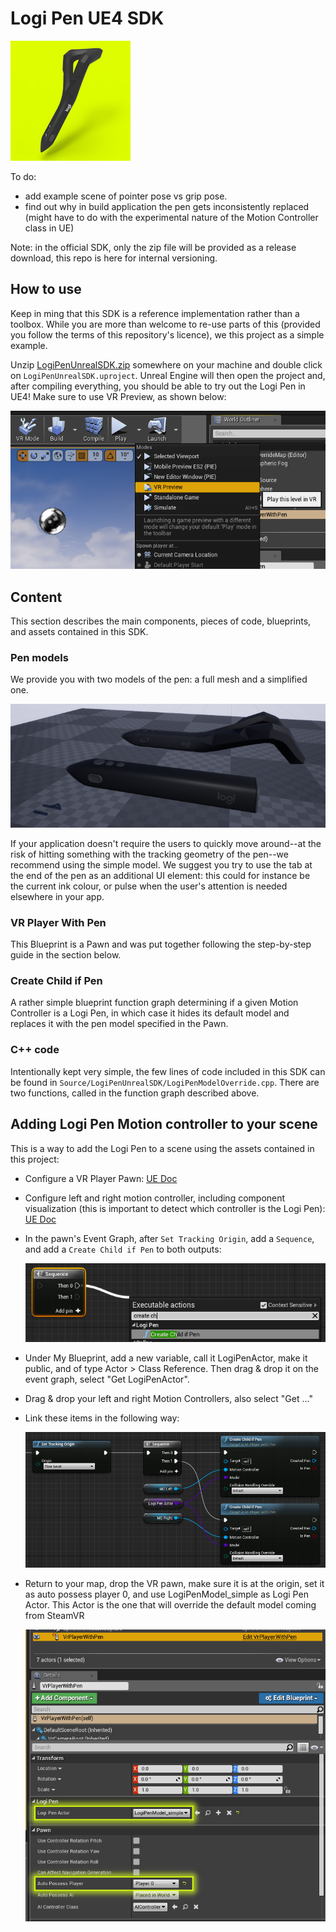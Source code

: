 # Logi Pen UE4 SDK

![logo](./../../resources/unreal/LogiPenUnrealSDK.png)

To do:

* add example scene of pointer pose vs grip pose.
* find out why in build application the pen gets inconsistently replaced (might have to do with the experimental nature of the Motion Controller class in UE)

Note: in the official SDK, only the zip file will be provided as a release download, this repo is here for internal versioning.

## How to use

Keep in ming that this SDK is a reference implementation rather than a toolbox. While you are more than welcome to re-use parts of this (provided you follow the terms of this repository's licence), we this project as a simple example.

Unzip [LogiPenUnrealSDK.zip](https://github.com/Logitech/labs_vr_pen_sdk/releases) somewhere on your machine and double click on `LogiPenUnrealSDK.uproject`. Unreal Engine will then open the project and, after compiling everything, you should be able to try out the Logi Pen in UE4! Make sure to use VR Preview, as shown below:

![Play in VR](./../../resources/unreal/vr_preview.png)

## Content

This section describes the main components, pieces of code, blueprints, and assets contained in this SDK.

### Pen models

We provide you with two models of the pen: a full mesh and a simplified one.

![pen models](./../../resources/unreal/pen_models.png)

If your application doesn't require the users to quickly move around--at the risk of hitting something with the tracking geometry of the pen--we recommend using the simple model. We suggest you try to use the tab at the end of the pen as an additional UI element: this could for instance be the current ink colour, or pulse when the user's attention is needed elsewhere in your app.

### VR Player With Pen

This Blueprint is a Pawn and was put together following the step-by-step guide in the section below.

### Create Child if Pen

A rather simple blueprint function graph determining if a given Motion Controller is a Logi Pen, in which case it hides its default model and replaces it with the pen model specified in the Pawn.

### C++ code

Intentionally kept very simple, the few lines of code included in this SDK can be found in `Source/LogiPenUnrealSDK/LogiPenModelOverride.cpp`. There are two functions, called in the function graph described above.

## Adding Logi Pen Motion controller to your scene

This is a way to add the Logi Pen to a scene using the assets contained in this project:

* Configure a VR Player Pawn: [UE Doc](https://docs.unrealengine.com/en-US/Platforms/SteamVR/HowTo/StandingCamera)
* Configure left and right motion controller, including component visualization (this is important to detect which controller is the Logi Pen): [UE Doc](https://docs.unrealengine.com/latest/INT/Platforms/VR/MotionController)
* In the pawn's Event Graph, after `Set Tracking Origin`, add a `Sequence`, and add a `Create Child if Pen` to both outputs:

  ![add action](./../../resources/unreal/add_action.png)

* Under My Blueprint, add a new variable, call it LogiPenActor, make it public, and of type Actor > Class Reference. Then drag & drop it on the event graph, select "Get LogiPenActor".
* Drag & drop your left and right Motion Controllers, also select "Get ..."
* Link these items in the following way:

  ![overall BP](./../../resources/unreal/create_child_if_pen.png)

* Return to your map, drop the VR pawn, make sure it is at the origin, set it as auto possess player 0, and use LogiPenModel_simple as Logi Pen Actor. This Actor is the one that will override the default model coming from SteamVR

  ![pawn config](./../../resources/unreal/vr_player_pawn_config_highlight.png)